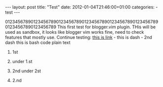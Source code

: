 --- layout: post title: "Test" date: 2012-01-04T21:46:00+01:00 categories: - test ---

01234567890123456789012345678901234567890123456789012345678901234567890123456789 This first test for blogger.vim plugin. THis will be used as sandbox, it looks like blogger vim works fine, need to check features that mostly use. Continue testing: [this is link](http://google.pl) - this is dash - 2nd dash
this is bash code
plain text
1. 1st
  1. under 1.st
  2. 2nd under 2st

3. 2.nd  

